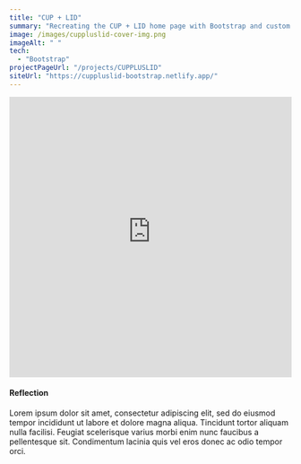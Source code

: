 ```yaml
---
title: "CUP + LID"
summary: "Recreating the CUP + LID home page with Bootstrap and custom CSS"
image: /images/cuppluslid-cover-img.png
imageAlt: " "
tech:
  - "Bootstrap"
projectPageUrl: "/projects/CUPPLUSLID"
siteUrl: "https://cuppluslid-bootstrap.netlify.app/"
---
```

<iframe src="https://cuppluslid-bootstrap.netlify.app/" width="100%" height="500px" frameborder="0"> 
</iframe>

#### Reflection

Lorem ipsum dolor sit amet, consectetur adipiscing elit, sed do eiusmod tempor incididunt ut labore et dolore magna aliqua. Tincidunt tortor aliquam nulla facilisi. Feugiat scelerisque varius morbi enim nunc faucibus a pellentesque sit. Condimentum lacinia quis vel eros donec ac odio tempor orci.
